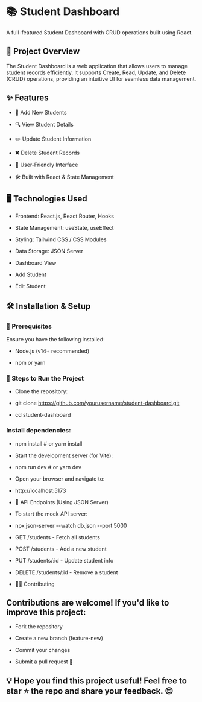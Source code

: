 # 📚 Student Dashboard

A full-featured Student Dashboard with CRUD operations built using React.

 ## 🚀 Project Overview

The Student Dashboard is a web application that allows users to manage student records efficiently. It supports Create, Read, Update, and Delete (CRUD) operations, providing an intuitive UI for seamless data management.

 ## ✨ Features

-  📝 Add New Students

- 🔍 View Student Details

- ✏️ Update Student Information

- ❌ Delete Student Records

- 🎨 User-Friendly Interface

- 🛠️ Built with React & State Management

## 🖥️ Technologies Used

- Frontend: React.js, React Router, Hooks

- State Management: useState, useEffect

- Styling: Tailwind CSS / CSS Modules

- Data Storage: JSON Server

- Dashboard View

- Add Student

- Edit Student

## 🛠️ Installation & Setup

### 🔹 Prerequisites

Ensure you have the following installed:

- Node.js (v14+ recommended)

 - npm or yarn

### 🔹 Steps to Run the Project

- Clone the repository:

- git clone https://github.com/yourusername/student-dashboard.git
- cd student-dashboard

### Install dependencies:

- npm install  # or yarn install

- Start the development server (for Vite):

- npm run dev  # or yarn dev

- Open your browser and navigate to:

- http://localhost:5173

- 🔄 API Endpoints (Using JSON Server)

- To start the mock API server:

- npx json-server --watch db.json --port 5000

- GET /students - Fetch all students

- POST /students - Add a new student

- PUT /students/:id - Update student info

- DELETE /students/:id - Remove a student

- 👨‍💻 Contributing

## Contributions are welcome! If you'd like to improve this project:

- Fork the repository

- Create a new branch (feature-new)

- Commit your changes

- Submit a pull request 🚀


## 💡 Hope you find this project useful! Feel free to star ⭐ the repo and share your feedback. 😊

